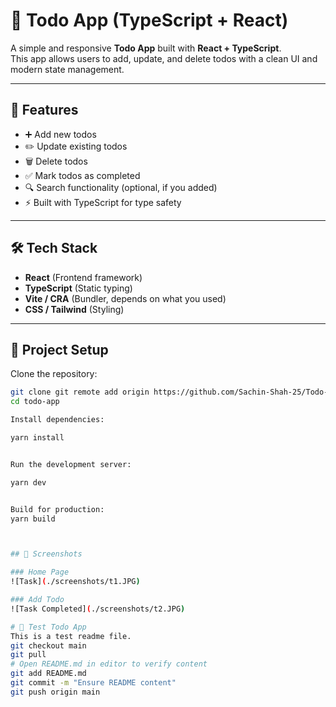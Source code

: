 # 📝 Todo App (TypeScript + React)

A simple and responsive **Todo App** built with **React + TypeScript**.  
This app allows users to add, update, and delete todos with a clean UI and modern state management.

---

## 🚀 Features
- ➕ Add new todos
- ✏️ Update existing todos
- 🗑️ Delete todos
- ✅ Mark todos as completed
- 🔍 Search functionality (optional, if you added)
- ⚡ Built with TypeScript for type safety

---

## 🛠️ Tech Stack
- **React** (Frontend framework)
- **TypeScript** (Static typing)
- **Vite / CRA** (Bundler, depends on what you used)
- **CSS / Tailwind** (Styling)

---

## 📂 Project Setup

Clone the repository:
```bash
git clone git remote add origin https://github.com/Sachin-Shah-25/Todo-.git
cd todo-app

Install dependencies:

yarn install


Run the development server:

yarn dev


Build for production:
yarn build



## 📸 Screenshots  

### Home Page  
![Task](./screenshots/t1.JPG)  

### Add Todo  
![Task Completed](./screenshots/t2.JPG)  

# 📝 Test Todo App
This is a test readme file.
git checkout main
git pull
# Open README.md in editor to verify content
git add README.md
git commit -m "Ensure README content"
git push origin main